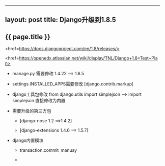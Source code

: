 
---
layout: post
title: Django升级到1.8.5
---

## {{ page.title }}

<href=https://docs.djangoproject.com/en/1.8/releases/>

<href=https://openedx.atlassian.net/wiki/display/TNL/Django+1.8+Test+Plan>

+ manage.py   需要修改 1.4.22 ==> 1.8.5 

+ settings.INSTALLED_APPS需要修改 [django.contrib.markup]

+ django工具包修改 from django.utils import simplejson  ==> import simplejson 直接修改为内置

+ 需要升级的第三方包

    + [django-nose 1.2 ==>1.4.2]

    + [django-extensions 1.4.6 ==> 1.5.7]

+ django内置模块

    + transaction.commit_manuay

    + 
